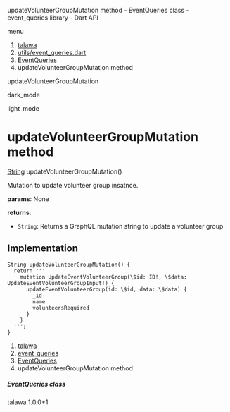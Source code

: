 




updateVolunteerGroupMutation method - EventQueries class - event\_queries library - Dart API







menu

1. [talawa](../../index.html)
2. [utils/event\_queries.dart](../../file-___home_harshil_Desktop_open-source_palisadoes_talawa_lib_utils_event_queries/)
3. [EventQueries](../../file-___home_harshil_Desktop_open-source_palisadoes_talawa_lib_utils_event_queries/EventQueries-class.html)
4. updateVolunteerGroupMutation method

updateVolunteerGroupMutation


dark\_mode

light\_mode




# updateVolunteerGroupMutation method


[String](https://api.flutter.dev/flutter/dart-core/String-class.html)
updateVolunteerGroupMutation()

Mutation to update volunteer group insatnce.

**params**:
None

**returns**:

* `String`: Returns a GraphQL mutation string to update a volunteer group

## Implementation

```
String updateVolunteerGroupMutation() {
  return '''
    mutation UpdateEventVolunteerGroup(\$id: ID!, \$data: UpdateEventVolunteerGroupInput!) {
      updateEventVolunteerGroup(id: \$id, data: \$data) {
        _id
        name
        volunteersRequired
      }
    }
  ''';
}
```

 


1. [talawa](../../index.html)
2. [event\_queries](../../file-___home_harshil_Desktop_open-source_palisadoes_talawa_lib_utils_event_queries/)
3. [EventQueries](../../file-___home_harshil_Desktop_open-source_palisadoes_talawa_lib_utils_event_queries/EventQueries-class.html)
4. updateVolunteerGroupMutation method

##### EventQueries class





talawa
1.0.0+1






